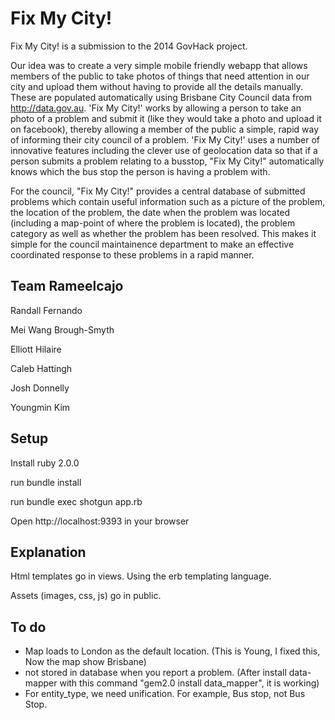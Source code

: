 # Fix My City!

Fix My City! is a submission to the 2014 GovHack project.

Our idea was to create a very simple mobile friendly webapp that allows members of the public to take photos of things that need attention in our city and upload them without having to provide all the details manually. These are populated automatically using Brisbane City Council data from http://data.gov.au.
'Fix My City!' works by allowing a person to take an photo of a problem and submit it (like they would take a photo and upload it on facebook), thereby allowing a member of the public a simple, rapid way of informing their city council of a problem.
'Fix My City!' uses a number of innovative features including the clever use of geolocation data so that if a person submits a problem relating to a busstop, "Fix My City!" automatically knows which the bus stop the person is having a problem with.
 
For the council, "Fix My City!" provides a central database of submitted problems which contain useful information such as a picture of the problem, the location of the problem, the date when the problem was located (including a map-point of where the problem is located), the problem category as well as whether the problem has been resolved.
This makes it simple for the council maintainence department to make an effective coordinated response to these problems in a rapid manner.




## Team Rameelcajo

Randall Fernando

Mei Wang Brough-Smyth

Elliott Hilaire

Caleb Hattingh

Josh Donnelly

Youngmin Kim

## Setup 

Install ruby 2.0.0

run bundle install

run bundle exec shotgun app.rb

Open http://localhost:9393 in your browser

## Explanation

Html templates go in views. Using the erb templating language.

Assets (images, css, js) go in public.


## To do

- Map loads to London as the default location. (This is Young, I fixed this, Now the map show Brisbane)
- not stored in database when you report a problem. (After install data-mapper with this command "gem2.0 install data_mapper", it is working)
- For entity_type, we need unification. For example, Bus stop, not Bus Stop.




